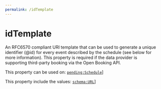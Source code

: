 ```yaml
---
permalink: /idTemplate
---
```


# idTemplate
An RFC6570 compliant URI template that can be used to generate a unique identifier (@id) for every event described by the schedule (see below for more information). This property is required if the data provider is supporting third-party booking via the Open Booking API.

This property can be used on: [`pending:Schedule`](https://pending.schema.org/Schedule)]

This property include the values: [`schema:URL`](https://schema.org/URL)]

